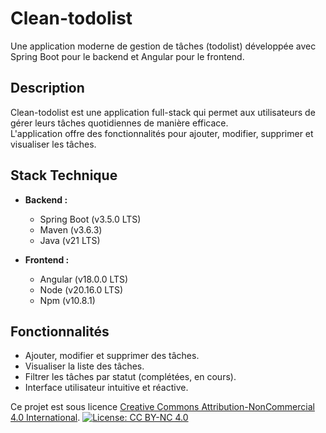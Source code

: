 # Clean-todolist

Une application moderne de gestion de tâches (todolist) développée avec Spring Boot pour le backend et Angular pour le frontend.

## Description

Clean-todolist est une application full-stack qui permet aux utilisateurs de gérer leurs tâches quotidiennes de manière efficace.  
L'application offre des fonctionnalités pour ajouter, modifier, supprimer et visualiser les tâches.

## Stack Technique

- **Backend :**
    - Spring Boot (v3.5.0 LTS)
    - Maven (v3.6.3)
    - Java (v21 LTS)

- **Frontend :**
    - Angular (v18.0.0 LTS)
    - Node (v20.16.0 LTS) 
    - Npm (v10.8.1)

## Fonctionnalités

- Ajouter, modifier et supprimer des tâches.
- Visualiser la liste des tâches.
- Filtrer les tâches par statut (complétées, en cours).
- Interface utilisateur intuitive et réactive.

Ce projet est sous licence [Creative Commons Attribution-NonCommercial 4.0 International](http://creativecommons.org/licenses/by-nc/4.0/).
[![License: CC BY-NC 4.0](https://licensebuttons.net/l/by-nc/4.0/80x15.png)](http://creativecommons.org/licenses/by-nc/4.0/)
